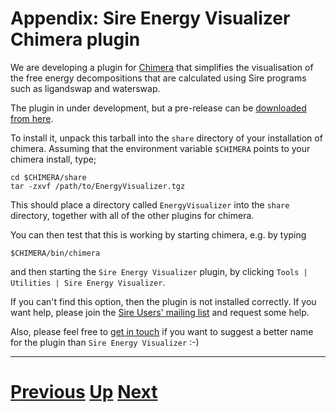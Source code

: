 # Appendix: Sire Energy Visualizer Chimera plugin

We are developing a plugin for [Chimera](https://www.cgl.ucsf.edu/chimera/) that simplifies the 
visualisation of the free energy decompositions that are calculated using Sire programs such
as ligandswap and waterswap.

The plugin in under development, but a pre-release can be 
[downloaded from here](https://github.com/chryswoods/siremol.org/raw/master/tutorials/ligandswap/data/EnergyVisualizer.tgz).

To install it, unpack this tarball into the `share` directory of your installation of chimera. Assuming that the 
environment variable `$CHIMERA` points to your chimera install, type;

```
cd $CHIMERA/share
tar -zxvf /path/to/EnergyVisualizer.tgz
```

This should place a directory called `EnergyVisualizer` into the `share` directory, together with all of the other plugins for chimera.

You can then test that this is working by starting chimera, e.g. by typing

```
$CHIMERA/bin/chimera
```

and then starting the `Sire Energy Visualizer` plugin, by clicking `Tools | Utilities | Sire Energy Visualizer`.

If you can't find this option, then the plugin is not installed correctly. If you want help, please join 
the [Sire Users' mailing list](http://groups.google.com/group/sire-users) and request some help.

Also, please feel free to [get in touch](mailto:chryswoods@gmail.com) if you want to suggest a better name 
for the plugin than `Sire Energy Visualizer` :-)

***

# [Previous](README.md) [Up](README.md) [Next](README.md)

